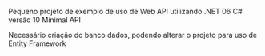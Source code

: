 Pequeno projeto de exemplo de uso de Web API utilizando .NET 06 C# versão 10 Minimal API 

Necessário criação do banco dados, podendo alterar o projeto para uso 
de Entity Framework
